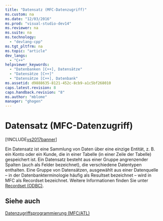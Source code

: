 ```yaml
---
title: "Datensatz (MFC-Datenzugriff)"
ms.custom: na
ms.date: "12/03/2016"
ms.prod: "visual-studio-dev14"
ms.reviewer: na
ms.suite: na
ms.technology: 
  - "devlang-cpp"
ms.tgt_pltfrm: na
ms.topic: "article"
dev_langs: 
  - "C++"
helpviewer_keywords: 
  - "Datenbanken [C++], Datensätze"
  - "Datensätze [C++]"
  - "Datensätze [C++], Datenbank"
ms.assetid: d9888635-8121-452c-8cb9-a1c5bf268010
caps.latest.revision: 8
caps.handback.revision: "8"
ms.author: "mblome"
manager: "ghogen"
---
```

# Datensatz (MFC-Datenzugriff)
[!INCLUDE[vs2017banner](../assembler/inline/includes/vs2017banner.md)]

Ein Datensatz ist eine Sammlung von Daten über eine einzige Entität, z. B. ein Konto oder ein Kunde, die in einer Tabelle \(in einer Zeile der Tabelle\) gespeichert ist.  Ein Datensatz besteht aus einer Gruppe angrenzender Spalten \(auch als Felder bezeichnet\), die verschiedene Datentypen enthalten.  Eine Gruppe von Datensätzen, ausgewählt aus einer Datenquelle – in der Datenbankterminologie häufig als Resultset bezeichnet – wird in MFC als Recordset bezeichnet.  Weitere Informationen finden Sie unter [Recordset \(ODBC\)](../data/odbc/recordset-odbc.md).  
  
## Siehe auch  
 [Datenzugriffsprogrammierung \(MFC\/ATL\)](../data/data-access-programming-mfc-atl.md)